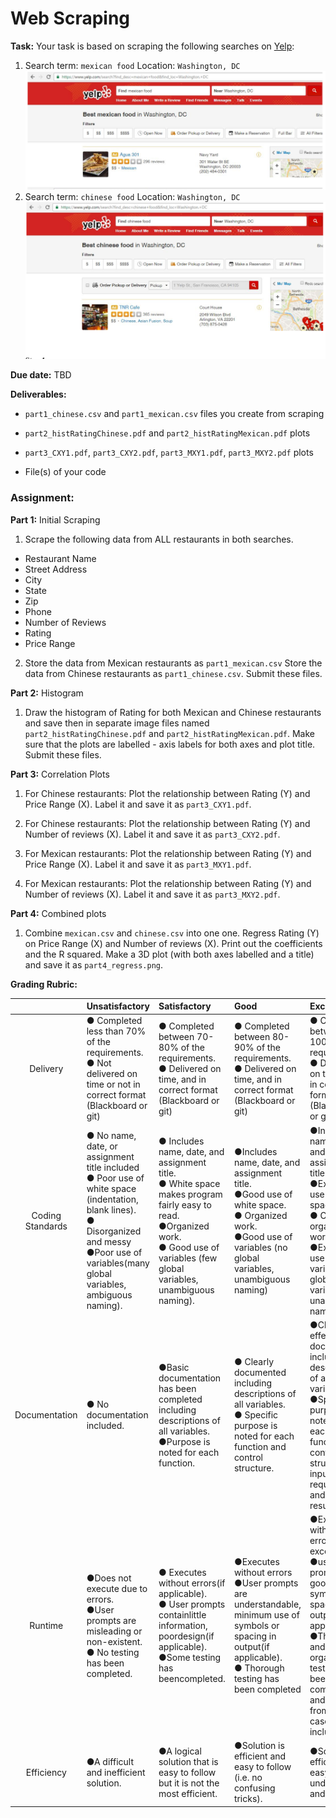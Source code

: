 <h1>Web Scraping</h1>

<b>Task:</b> Your task is based on scraping the following searches on [Yelp](http://www.yelp.com):

1. Search term: `mexican food` Location: `Washington, DC`
![screenshot](resources/mexican.png)
2. Search term: `chinese food` Location: `Washington, DC`
![graph](resources/chinese.png)

<b>Due date:</b> TBD

<b>Deliverables:</b>
  - `part1_chinese.csv` and `part1_mexican.csv` files you create from scraping

  - `part2_histRatingChinese.pdf` and `part2_histRatingMexican.pdf` plots

  - `part3_CXY1.pdf`, `part3_CXY2.pdf`, `part3_MXY1.pdf`, `part3_MXY2.pdf` plots

  - File(s) of your code

<h3><b>Assignment:</b></h3>

<b>Part 1:</b> Initial Scraping

1. Scrape the following data from ALL restaurants in both searches.
  - Restaurant Name
  - Street Address
  - City
  - State
  - Zip
  - Phone
  - Number of Reviews
  - Rating
  - Price Range


2. Store the data from Mexican restaurants as `part1_mexican.csv` Store the data from Chinese restaurants as `part1_chinese.csv`. Submit these files.

<b>Part 2:</b> Histogram

1. Draw the histogram of  Rating  for both Mexican and Chinese restaurants and save then in separate image files named `part2_histRatingChinese.pdf` and `part2_histRatingMexican.pdf`. Make sure that the plots are labelled - axis labels for both axes and plot title. Submit these files.

<b>Part 3:</b> Correlation Plots

1. For Chinese restaurants: Plot the relationship between  Rating (Y) and  Price Range (X). Label it and save it as `part3_CXY1.pdf`.

2. For Chinese restaurants: Plot the relationship between  Rating (Y) and  Number of reviews (X). Label it and save it as  `part3_CXY2.pdf`.

3. For Mexican restaurants: Plot the relationship between  Rating (Y) and  Price Range (X). Label it and save it as `part3_MXY1.pdf`.

4. For Mexican restaurants: Plot the relationship between  Rating (Y) and  Number of reviews (X). Label it and save it as `part3_MXY2.pdf`.

<b>Part 4:</b> Combined plots

1. Combine  `mexican.csv`  and  `chinese.csv` into one one. Regress  Rating  (Y) on  Price Range  (X) and  Number of reviews  (X). Print out the coefficients and the R squared. Make a 3D plot (with both axes labelled and a title) and save it as  `part4_regress.png`.



<b>Grading Rubric:</b>


|    | Unsatisfactory | Satisfactory | Good | Excellent |
|:----------:|:-------------|:-------------| :-------------| :-------------|
| Delivery | ● Completed less than 70% of the requirements. <br> ● Not delivered on time or not in correct format (Blackboard or git) | ● Completed between 70-80% of the requirements. <br> ● Delivered on time, and in correct format (Blackboard or git)| ● Completed between 80-90% of the requirements. <br> ● Delivered on time, and in correct format (Blackboard or git)| ● Completed between 90-100% of the requirements. <br> ● Delivered on time, and in correct format (Blackboard or git) |
| Coding Standards | ● No name, date, or assignment title included <br> ● Poor use of white space (indentation, blank lines). <br> ● Disorganized and messy <br> ●Poor use of variables(many global variables, ambiguous naming). | ● Includes name, date, and assignment title. <br> ● White space makes program fairly easy to read.<br> ●Organized work. <br> ● Good use of variables (few global variables, unambiguous naming).| ●Includes name, date, and assignment title. <br> ●Good use of white space. <br> ● Organized work.<br> ●Good use of variables (no global variables, unambiguous naming) | ●Includes name, date, and assignment title. <br> ●Excellent use of white space. <br> ● Creatively organized work.<br> ●Excellent use of variables (no global variables, unambiguous naming). |
| Documentation | ● No documentation included. | ●Basic documentation has been completed including descriptions of all variables. <br> ●Purpose is noted for each function. | ● Clearly documented including descriptions of all variables. <br> ● Specific purpose is noted for each function and control structure.| ●Clearly and effectively documented including descriptions of all variables. <br> ●Specific purpose is noted for each function, control structure, input requirements, and output results. |
| Runtime | ●Does not execute due to errors. <br> ●User prompts are misleading or non-existent. <br> ● No testing has been completed.| ● Executes without errors(if applicable).<br> ● User prompts containlittle information, poordesign(if applicable).<br> ●Some testing has beencompleted.| ●Executes without errors <br> ●User prompts are understandable, minimum use of symbols or spacing in output(if applicable). <br> ● Thorough testing has been completed  | ●Executes without errors excellent. <br> ●user prompts, good use of symbols, spacing in output(if applicable). <br> ●Thorough and organized testing has been completed and output from test cases is included. |
| Efficiency | ●A difficult and inefficient solution. |  ●A logical solution that is easy to follow but it is not the most efficient. | ●Solution is efficient and easy to follow (i.e. no confusing tricks).| ●Solution is efficient, easy to understand, and maintain. |
